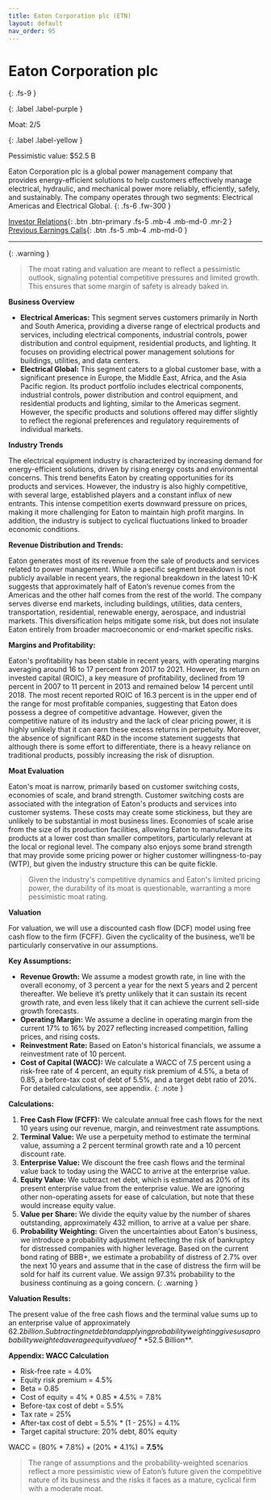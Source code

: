 ```yaml
---
title: Eaton Corporation plc (ETN)
layout: default
nav_order: 95
---
```


# Eaton Corporation plc
{: .fs-9 }

{: .label .label-purple }

Moat: 2/5

{: .label .label-yellow }

Pessimistic value: $52.5 B

Eaton Corporation plc is a global power management company that provides energy-efficient solutions to help customers effectively manage electrical, hydraulic, and mechanical power more reliably, efficiently, safely, and sustainably. The company operates through two segments: Electrical Americas and Electrical Global.
{: .fs-6 .fw-300 }

[Investor Relations](https://www.google.com/search?q=ETN+investor+relations){: .btn .btn-primary .fs-5 .mb-4 .mb-md-0 .mr-2 }
[Previous Earnings Calls](https://discountingcashflows.com/company/ETN/transcripts/){: .btn .fs-5 .mb-4 .mb-md-0 }

---

{: .warning } 
>The moat rating and valuation are meant to reflect a pessimistic outlook, signaling potential competitive pressures and limited growth. This ensures that some margin of safety is already baked in.


**Business Overview**

* **Electrical Americas:** This segment serves customers primarily in North and South America, providing a diverse range of electrical products and services, including electrical components, industrial controls, power distribution and control equipment, residential products, and lighting. It focuses on providing electrical power management solutions for buildings, utilities, and data centers.
* **Electrical Global:** This segment caters to a global customer base, with a significant presence in Europe, the Middle East, Africa, and the Asia Pacific region. Its product portfolio includes electrical components, industrial controls, power distribution and control equipment, and residential products and lighting, similar to the Americas segment. However, the specific products and solutions offered may differ slightly to reflect the regional preferences and regulatory requirements of individual markets.

**Industry Trends**

The electrical equipment industry is characterized by increasing demand for energy-efficient solutions, driven by rising energy costs and environmental concerns. This trend benefits Eaton by creating opportunities for its products and services. However, the industry is also highly competitive, with several large, established players and a constant influx of new entrants. This intense competition exerts downward pressure on prices, making it more challenging for Eaton to maintain high profit margins. In addition, the industry is subject to cyclical fluctuations linked to broader economic conditions.

**Revenue Distribution and Trends:**

Eaton generates most of its revenue from the sale of products and services related to power management. While a specific segment breakdown is not publicly available in recent years, the regional breakdown in the latest 10-K suggests that approximately half of Eaton’s revenue comes from the Americas and the other half comes from the rest of the world. The company serves diverse end markets, including buildings, utilities, data centers, transportation, residential, renewable energy, aerospace, and industrial markets. This diversification helps mitigate some risk, but does not insulate Eaton entirely from broader macroeconomic or end-market specific risks. 

**Margins and Profitability:**

Eaton's profitability has been stable in recent years, with operating margins averaging around 16 to 17 percent from 2017 to 2021. However, its return on invested capital (ROIC), a key measure of profitability, declined from 19 percent in 2007 to 11 percent in 2013 and remained below 14 percent until 2018. The most recent reported ROIC of 16.3 percent is in the upper end of the range for most profitable companies, suggesting that Eaton does possess a degree of competitive advantage. However, given the competitive nature of its industry and the lack of clear pricing power, it is highly unlikely that it can earn these excess returns in perpetuity. Moreover, the absence of significant R&D in the income statement suggests that although there is some effort to differentiate, there is a heavy reliance on traditional products, possibly increasing the risk of disruption.

**Moat Evaluation**

Eaton's moat is narrow, primarily based on customer switching costs, economies of scale, and brand strength.  Customer switching costs are associated with the integration of Eaton's products and services into customer systems. These costs may create some stickiness, but they are unlikely to be substantial in most business lines.  Economies of scale arise from the size of its production facilities, allowing Eaton to manufacture its products at a lower cost than smaller competitors, particularly relevant at the local or regional level. The company also enjoys some brand strength that may provide some pricing power or higher customer willingness-to-pay (WTP), but given the industry structure this can be quite fickle.


>Given the industry's competitive dynamics and Eaton's limited pricing power, the durability of its moat is questionable, warranting a more pessimistic moat rating.  

**Valuation**

For valuation, we will use a discounted cash flow (DCF) model using free cash flow to the firm (FCFF). Given the cyclicality of the business, we’ll be particularly conservative in our assumptions.


**Key Assumptions:**

* **Revenue Growth:** We assume a modest growth rate, in line with the overall economy, of 3 percent a year for the next 5 years and 2 percent thereafter. We believe it’s pretty unlikely that it can sustain its recent growth rate, and even less likely that it can achieve the current sell-side growth forecasts.
* **Operating Margin:** We assume a decline in operating margin from the current 17% to 16% by 2027 reflecting increased competition, falling prices, and rising costs.  
* **Reinvestment Rate:**  Based on Eaton's historical financials, we assume a reinvestment rate of 10 percent.
* **Cost of Capital (WACC):** We calculate a WACC of 7.5 percent using a risk-free rate of 4 percent, an equity risk premium of 4.5%, a beta of 0.85, a before-tax cost of debt of 5.5%, and a target debt ratio of 20%.  For detailed calculations, see appendix. 
{: .note } 

**Calculations:**

1. **Free Cash Flow (FCFF):** We calculate annual free cash flows for the next 10 years using our revenue, margin, and reinvestment rate assumptions. 
2. **Terminal Value:** We use a perpetuity method to estimate the terminal value, assuming a 2 percent terminal growth rate and a 10 percent discount rate.
3. **Enterprise Value:** We discount the free cash flows and the terminal value back to today using the WACC to arrive at the enterprise value.  
4. **Equity Value:** We subtract net debt, which is estimated as 20% of its present enterprise value from the enterprise value. We are ignoring other non-operating assets for ease of calculation, but note that these would increase equity value.
5. **Value per Share:** We divide the equity value by the number of shares outstanding, approximately 432 million, to arrive at a value per share.  
6. **Probability Weighting:** Given the uncertainties about Eaton's business, we introduce a probability adjustment reflecting the risk of bankruptcy for distressed companies with higher leverage. Based on the current bond rating of BBB+, we estimate a probability of distress of 2.7% over the next 10 years and assume that in the case of distress the firm will be sold for half its current value.  We assign 97.3% probability to the business continuing as a going concern.
{: .warning } 


**Valuation Results:**

The present value of the free cash flows and the terminal value sums up to an enterprise value of approximately $62.2 billion.  Subtracting net debt and applying probability weighting gives us a probability weighted average equity value of **$52.5 Billion**.



**Appendix: WACC Calculation**

* Risk-free rate = 4.0%
* Equity risk premium = 4.5%
* Beta = 0.85
* Cost of equity = 4% + 0.85 * 4.5% = 7.8%
* Before-tax cost of debt = 5.5%
* Tax rate = 25%
* After-tax cost of debt = 5.5% * (1 - 25%) = 4.1%
* Target capital structure: 20% debt, 80% equity

WACC = (80% * 7.8%) + (20% * 4.1%) = **7.5%**


>The range of assumptions and the probability-weighted scenarios reflect a more pessimistic view of Eaton’s future given the competitive nature of its business and the risks it faces as a mature, cyclical firm with a moderate moat.